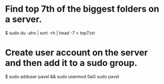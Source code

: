 # Find top 7th of the biggest folders on a server.

$ sudo du -ahx | sort -rh | head -7 > top7.txt


# Create user account on the server and then add it to a sudo group.

$ sudo adduser pavel && sudo usermod 0aG sudo pavel   